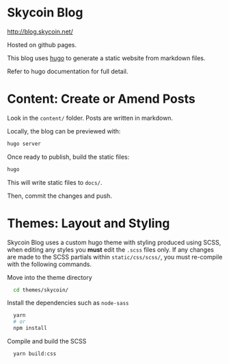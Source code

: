 Skycoin Blog
============

http://blog.skycoin.net/

Hosted on github pages.

This blog uses [hugo](https://gohugo.io/) to generate a static website from markdown files.

Refer to hugo documentation for full detail.

Content: Create or Amend Posts
==============================

Look in the `content/` folder.  Posts are written in markdown.

Locally, the blog can be previewed with:

```sh
hugo server
```

Once ready to publish, build the static files:

```sh
hugo
```

This will write static files to `docs/`.

Then, commit the changes and push.

Themes: Layout and Styling
==========================

Skycoin Blog uses a custom hugo theme with styling produced using SCSS, when editing any styles you **must** edit the `.scss` files only. If any changes are made to the SCSS partials within `static/css/scss/`, you must re-compile with the following commands.

Move into the theme directory
```sh
  cd themes/skycoin/
```

Install the dependencies such as `node-sass`
```sh
  yarn
  # or
  npm install
```

Compile and build the SCSS
```sh
  yarn build:css
```
